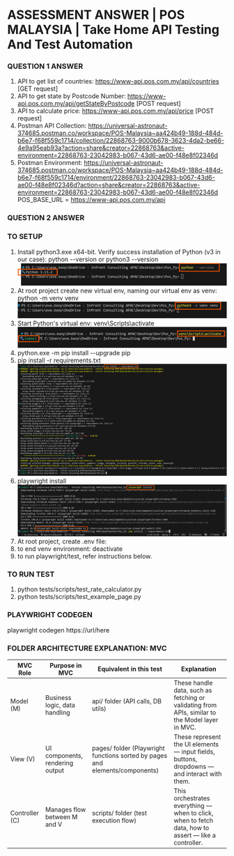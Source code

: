 # ASSESSMENT ANSWER | POS MALAYSIA | Take Home API Testing And Test Automation


### QUESTION 1 ANSWER
1) API to get list of countries: https://www-api.pos.com.my/api/countries [GET request]
2) API to get state by Postcode Number: https://www-api.pos.com.my/api/getStateByPostcode [POST request]
3) API to calculate price: https://www-api.pos.com.my/api/price [POST request]
4) Postman API Collection: https://universal-astronaut-374685.postman.co/workspace/POS-Malaysia~aa424b49-188d-484d-b6e7-f68f559c1714/collection/22868763-9000b678-3623-4da2-be66-4e9a95eab93a?action=share&creator=22868763&active-environment=22868763-23042983-b067-43d6-ae00-f48e8f02346d 
5) Postman Environment: https://universal-astronaut-374685.postman.co/workspace/POS-Malaysia~aa424b49-188d-484d-b6e7-f68f559c1714/environment/22868763-23042983-b067-43d6-ae00-f48e8f02346d?action=share&creator=22868763&active-environment=22868763-23042983-b067-43d6-ae00-f48e8f02346d POS_BASE_URL = https://www-api.pos.com.my/api


### QUESTION 2 ANSWER

### TO SETUP
1) Install python3.exe x64-bit.
Verify success installation of Python (v3 in our case): python --version or python3 --version
![Python install](src/image.png)
2) At root project create new virtual env, naming our virtual env as venv: python -m venv venv
![Python install](src/image-1.png)
3) Start Python's virtual env: venv\Scripts\activate 
![Python install](src/image-2.png)
4) python.exe -m pip install --upgrade pip
5) pip install -r requirements.txt
![Python install](src/image-3.png)
6) playwright install
![Python install](src/image-4.png)
7) At root project, create .env file:
8) to end venv environment: deactivate
9) to run playwright/test, refer instructions below.

### TO RUN TEST
1) python tests/scripts/test_rate_calculator.py
2) python tests/scripts/test_example_page.py

### PLAYWRIGHT CODEGEN
playwright codegen https://url/here


### FOLDER ARCHITECTURE EXPLANATION: MVC
| MVC Role	| Purpose in MVC | Equivalent in this test | Explanation
|----------|----------|----------|----------|
Model (M) | Business logic, data handling | api/ folder (API calls, DB utils) | These handle data, such as fetching or validating from APIs, similar to the Model layer in MVC.
View (V) | UI components, rendering output | pages/ folder (Playwright functions sorted by pages and elements/components) | These represent the UI elements — input fields, buttons, dropdowns — and interact with them.
Controller (C) | Manages flow between M and V | scripts/ folder (test execution flow) | This orchestrates everything — when to click, when to fetch data, how to assert — like a controller.
